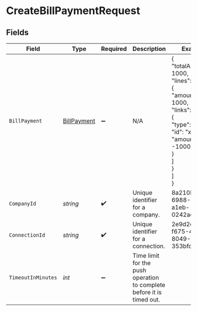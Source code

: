 # CreateBillPaymentRequest


## Fields

| Field                                                                                                                 | Type                                                                                                                  | Required                                                                                                              | Description                                                                                                           | Example                                                                                                               |
| --------------------------------------------------------------------------------------------------------------------- | --------------------------------------------------------------------------------------------------------------------- | --------------------------------------------------------------------------------------------------------------------- | --------------------------------------------------------------------------------------------------------------------- | --------------------------------------------------------------------------------------------------------------------- |
| `BillPayment`                                                                                                         | [BillPayment](../../Models/Shared/BillPayment.md)                                                                     | :heavy_minus_sign:                                                                                                    | N/A                                                                                                                   | {<br/>"totalAmount": 1000,<br/>"lines": [<br/>{<br/>"amount": 1000,<br/>"links": [<br/>{<br/>"type": "Bill",<br/>"id": "x",<br/>"amount": -1000<br/>}<br/>]<br/>}<br/>]<br/>} |
| `CompanyId`                                                                                                           | *string*                                                                                                              | :heavy_check_mark:                                                                                                    | Unique identifier for a company.                                                                                      | 8a210b68-6988-11ed-a1eb-0242ac120002                                                                                  |
| `ConnectionId`                                                                                                        | *string*                                                                                                              | :heavy_check_mark:                                                                                                    | Unique identifier for a connection.                                                                                   | 2e9d2c44-f675-40ba-8049-353bfcb5e171                                                                                  |
| `TimeoutInMinutes`                                                                                                    | *int*                                                                                                                 | :heavy_minus_sign:                                                                                                    | Time limit for the push operation to complete before it is timed out.                                                 |                                                                                                                       |